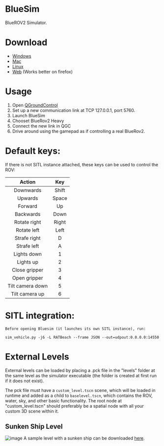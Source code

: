 # BlueSim
BlueROV2 Simulator.

# Download

 - [Windows](https://github.com/bluerobotics/bluesim/releases/download/latest/bluesim-windows.zip)
 - [Mac](https://github.com/bluerobotics/bluesim/releases/download/latest/bluesim-mac.zip)
 - [Linux](https://github.com/bluerobotics/bluesim/releases/download/latest/bluesim-linux.zip)
 - [Web](https://github.com/bluerobotics/bluesim/releases/download/latest/bluesim-web.zip) (Works better on firefox)

# Usage

  1. Open [QGroundControl](http://qgroundcontrol.com/)
  2. Set up a new communication link at TCP 127.0.0.1, port 5760.
  3. Launch BlueSim
  4. Chooset BlueRov2 Heavy
  5. Connect the new link in QGC
  6. Drive around using the gamepad as if controlling a real BlueRov2.


# Default keys:

If there is not SITL instance attached, these keys can be used to control the ROV:

|      Action      |  Key  |
|:----------------:|:-----:|
| Downwards        | Shift |
| Upwards          | Space |
| Forward          |   Up  |
| Backwards        |  Down |
| Rotate right     | Right |
| Rotate left      |  Left |
| Strafe right     |   D   |
| Strafe left      |   A   |
| Lights down      |   1   |
| Lights up        |   2   |
| Close gripper    |   3   |
| Open gripper     |   4   |
| Tilt camera down |   5   |
| Tilt camera up   |   6   |

# SITL integration:

    Before opening Bluesim (it launches its own SITL instance), run:

 `sim_vehicle.py -j6 -L RATBeach --frame JSON --out=udpout:0.0.0.0:14550`

# External Levels

External levels can be loaded by placing a .pck file in the "levels" folder at the same level as the simulator executable (the folder is created at first run if it does not exist).

The pck file must have a `custom_level.tscn` scene, which will be loaded in runtime and added as a child to `baselevel.tscn`, which contains the ROV, water, sky, and other basic functionality.
The root node at "custom_level.tscn" should preferably be a spatial node with all your custom 3D scene within it.

## Sunken Ship Level

![image](https://user-images.githubusercontent.com/4013804/104868028-09e92800-5921-11eb-9b51-67f947707725.png)
A sample level with a sunken ship can be downloaded [here](https://drive.google.com/file/d/1WH4l-l8qXnWUa5BHHtIDgaU-UnMEJ2H_/view?usp=share_link).

